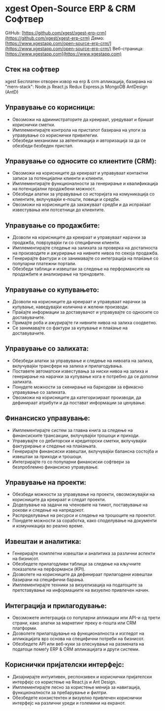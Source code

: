 # xgest Open-Source ERP & CRM Софтвер

GitHub: [https://github.com/xgest/xgest-erp-crm](https://github.com/xgest/xgest-erp-crm)
Демо: [https://www.xgestapp.com/open-source-erp-crm/](https://www.xgestapp.com/open-source-erp-crm/)
Веб-страница: [https://www.xgestapp.com](https://www.xgestapp.com)

## Стек на софтвер

xgest Бесплатен отворен извор на erp & crm апликација, базирана на "mern-stack": Node.js React.js Redux Express.js MongoDB AntDesign (AntD)

## Управување со корисници:

- Овозможи на администраторите да креираат, уредуваат и бришат кориснички сметки.
- Имплементирајте контрола на пристапот базирана на улоги за управување со кориснички привилегии.
- Обезбеди механизми за автентикација и авторизација за да се обезбеди безбеден пристап.

## Управување со односите со клиентите (CRM):

- Овозможи на корисниците да креираат и управуваат контактни записи за потенцијални клиенти и клиенти.
- Имплементирајте функционалности за генерирање и квалификација на потенцијални продажбени можност.
- Обезбеди алатки за управување со историјата на комуникација со клиентите, вклучувајќи е-пошти, повици и средби.
- Овозможи на корисниците да закажуваат средби и да испраќаат известувања или потсетници до клиентите.

## Управување со продажбите:

- Дозволи на корисниците да креираат и управуваат нарачки за продажба, поврзувајќи ги со специфични клиенти.
- Имплементирајте следење на залихата за проверка на достапноста на производите и ажурирање на нивните нивоа по секоја продажба.
- Генерирајте фактури и се занимавајте со интеграција на плаќање со популарни платежни портали.
- Обезбеди таблици и извештаи за следење на перформансите на продажбите и анализирање на трендовите.

## Управување со купувањето:

- Дозволи на корисниците да креираат и управуваат нарачки за купување, наведувајќи количина и желени производи.
- Праќајте информации за доставувачот и управувајте со односите со доставувачите.
- Примајте роба и ажурирајте ги нивните нивоа на залиха соодветно.
- Се занимавајте со фактури за купување и плаќање на доставувачите.

## Управување со залихата:

- Обезбеди алатки за управување и следење на нивоата на залиха, вклучувајќи трансфери на залиха и прилагодувања.
- Поставете автоматски известувања за ниски нивоа на залиха и генерирање на нарачки за купување кога е потребно да се дополни залихата.
- Понудете можности за скенирање на баркодови за ефикасно управување со залихата.
- Овозможи на корисниците да категоризираат производи, да дефинираат атрибути и да постават информации за ценување.

## Финансиско управување:

- Имплементирајте систем за главна книга за следење на финансиските трансакции, вклучувајќи трошоци и приходи.
- Управувајте со дебиторски и кредиторски сметки, вклучувајќи фактурирање и следење на плаќањата.
- Генерирајте финансиски извештаи, вклучувајќи балансна состојба и извештаи за приходи и трошоци.
- Интегрирајте го со популарни финансиски софтвери за безпроблемно финансиско управување.

## Управување на проекти:

- Обезбеди можности за управување на проекти, овозможувајќи на корисниците да креираат и следат проекти.
- Доделување на задачи на членовите на тимот, поставување на рокови и следење на напредокот.
- Распределување на ресурси и следење на трошоците на проектот.
- Понудете можности за соработка, како споделување на документи и комуникација во реално време.

## Извештаи и аналитика:

- Генерирајте комплетни извештаи и аналитика за различни аспекти на бизнисот.
- Обезбедете прилагодливи таблици за следење на кључните показатели на перформанси (KPI).
- Дозволете на корисниците да дефинираат прилагодени извештаи базирани на специфични барања.
- Имплементирајте техники за визуелизација на податоците за претставување на информациите на визуелно привлечен начин.

## Интеграција и прилагодување:

- Овозможете интеграција со популарни апликации или API-и од трети страни, како алатки за маркетинг преку е-пошта или CRM платформи.
- Дозволете прилагодување на функционалноста и изгледот на апликацијата врз основа на специфични потреби на бизнисот.
- Обезбедете API или веб-куки за олеснување на размената на податоци помеѓу ERP & CRM апликацијата и други системи.

## Кориснички пријателски интерфејс:

- Дизајнирајте интуитивен, респонзивен и кориснички пријателски интерфејс со користење на React.js и Ant Design.
- Имплементирајте лесно за користење менија за навигација, функционалности за пребарување и филтри.
- Обезбедете конзистентен и визуелно привлечен кориснички интерфејс на различни уреди и големини на екранот.